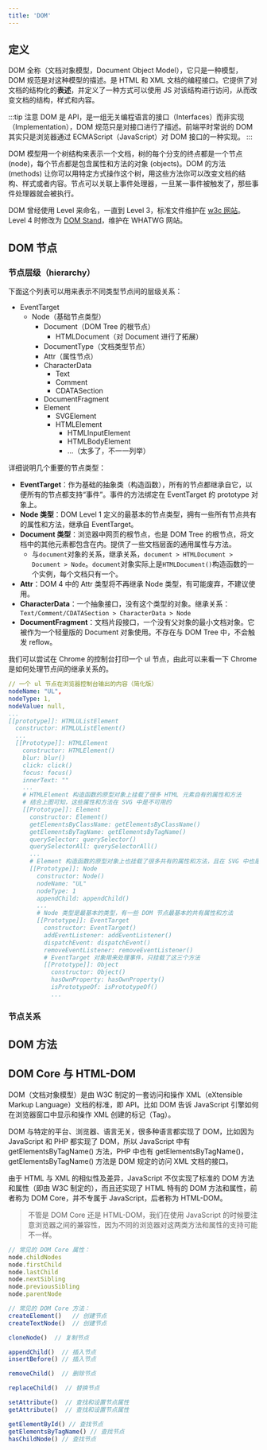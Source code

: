 ```yaml
---
title: 'DOM'
---
```


## 定义

DOM 全称（文档对象模型，Document Object Model），它只是一种模型，DOM 规范是对这种模型的描述。是 HTML 和 XML 文档的编程接口。它提供了对文档的结构化的**表述**，并定义了一种方式可以使用 JS 对该结构进行访问，从而改变文档的结构，样式和内容。

:::tip 注意
DOM 是 API，是一组无关编程语言的接口（Interfaces）而非实现（Implementation），DOM 规范只是对接口进行了描述。前端平时常说的 DOM 其实只是浏览器通过 ECMAScript（JavaScript）对 DOM 接口的一种实现。
:::

DOM 模型用一个树结构来表示一个文档，树的每个分支的终点都是一个节点 (node)，每个节点都是包含属性和方法的对象 (objects)。DOM 的方法 (methods) 让你可以用特定方式操作这个树，用这些方法你可以改变文档的结构、样式或者内容。节点可以关联上事件处理器，一旦某一事件被触发了，那些事件处理器就会被执行。

DOM 曾经使用 Level 来命名，一直到 Level 3，标准文件维护在 [w3c 网站](https://www.w3.org/TR/?title=dom)。Level 4 时修改为 [DOM Stand](https://dom.spec.whatwg.org/)，维护在 WHATWG 网站。

## DOM 节点

### 节点层级（hierarchy）

下面这个列表可以用来表示不同类型节点间的层级关系：

- EventTarget
  - Node（基础节点类型）
    - Document（DOM Tree 的根节点）
      - HTMLDocument（对 Document 进行了拓展）
    - DocumentType（文档类型节点）
    - Attr（属性节点）
    - CharacterData
      - Text
      - Comment
      - CDATASection
    - DocumentFragment
    - Element
      - SVGElement
      - HTMLElement
        - HTMLInputElement
        - HTMLBodyElement
        - ...（太多了，不一一列举）

详细说明几个重要的节点类型：

- **EventTarget**：作为基础的抽象类（构造函数），所有的节点都继承自它，以便所有的节点都支持“事件”。事件的方法绑定在 EventTarget 的 prototype 对象上。
- **Node 类型**：DOM Level 1 定义的最基本的节点类型，拥有一些所有节点共有的属性和方法，继承自 EventTarget。
- **Document 类型**：浏览器中网页的根节点，也是 DOM Tree 的根节点，将文档中的其他元素都包含在内。提供了一些文档层面的通用属性与方法。
  - 与`document`对象的关系，继承关系，`document > HTMLDocument > Document > Node`。`document`对象实际上是`HTMLDocument()`构造函数的一个实例，每个文档只有一个。
- **Attr**：DOM 4 中的 Attr 类型将不再继承 Node 类型，有可能废弃，不建议使用。
- **CharacterData**：一个抽象接口，没有这个类型的对象。继承关系：`Text/Comment/CDATASection > CharacterData > Node`
- **DocumentFragment**：文档片段接口，一个没有父对象的最小文档对象。它被作为一个轻量版的 Document 对象使用。不存在与 DOM Tree 中，不会触发 reflow。

我们可以尝试在 Chrome 的控制台打印一个 ul 节点，由此可以来看一下 Chrome 是如何处理节点间的继承关系的。

```yaml
// 一个 ul 节点在浏览器控制台输出的内容（简化版）
nodeName: "UL",
nodeType: 1,
nodeValue: null,
...
[[prototype]]: HTMLUListElement
  constructor: HTMLUListElement()
  ...
  [[Prototype]]: HTMLElement
    constructor: HTMLElement()
    blur: blur()
    click: click()
    focus: focus()
    innerText: ""
    ...
    # HTMLElement 构造函数的原型对象上挂载了很多 HTML 元素自有的属性和方法
    # 结合上图可知，这些属性和方法在 SVG 中是不可用的
    [[Prototype]]: Element
      constructor: Element()
      getElementsByClassName: getElementsByClassName()
      getElementsByTagName: getElementsByTagName()
      querySelector: querySelector()
      querySelectorAll: querySelectorAll()
      ...
      # Element 构造函数的原型对象上也挂载了很多共有的属性和方法，且在 SVG 中也是可用的
      [[Prototype]]: Node
        constructor: Node()
        nodeName: "UL"
        nodeType: 1
        appendChild: appendChild()
        ...
        # Node 类型是最基本的类型，有一些 DOM 节点最基本的共有属性和方法
        [[Prototype]]: EventTarget
          constructor: EventTarget()
          addEventListener: addEventListener()
          dispatchEvent: dispatchEvent()
          removeEventListener: removeEventListener()
          # EventTarget 对象用来处理事件，只挂载了这三个方法
          [[Prototype]]: Object
            constructor: Object()
            hasOwnProperty: hasOwnProperty()
            isPrototypeOf: isPrototypeOf()
            ...
```

### 节点关系

## DOM 方法

## DOM Core 与 HTML-DOM

DOM（文档对象模型）是由 W3C 制定的一套访问和操作 XML（eXtensible Markup Language）文档的标准，即 API。比如 DOM 告诉 JavaScript 引擎如何在浏览器窗口中显示和操作 XML 创建的标记（Tag）。

DOM 与特定的平台、浏览器、语言无关，很多种语言都实现了 DOM，比如因为 JavaScript 和 PHP 都实现了 DOM，所以 JavaScript 中有 getElementsByTagName() 方法，PHP 中也有 getElementsByTagName()，getElementsByTagName() 方法是 DOM 规定的访问 XML 文档的接口。

由于 HTML 与 XML 的相似性及差异，JavaScript 不仅实现了标准的 DOM 方法和属性（即由 W3C 制定的），而且还实现了 HTML 特有的 DOM 方法和属性，前者称为 DOM Core，并不专属于 JavaScript，后者称为 HTML-DOM。

> 不管是 DOM Core 还是 HTML-DOM，我们在使用 JavaScript 的时候要注意浏览器之间的兼容性，因为不同的浏览器对这两类方法和属性的支持可能不一样。

```js
// 常见的 DOM Core 属性：
node.childNodes
node.firstChild
node.lastChild
node.nextSibling
node.previousSibling
node.parentNode

// 常见的 DOM Core 方法：
createElement()   // 创建节点
createTextNode()  // 创建节点

cloneNode()  // 复制节点

appendChild()  // 插入节点
insertBefore() // 插入节点

removeChild()  // 删除节点

replaceChild()  // 替换节点

setAttribute()  // 查找和设置节点属性
getAttribute()  // 查找和设置节点属性

getElementById() // 查找节点
getElementsByTagName() // 查找节点
hasChildNode() // 查找节点
```
